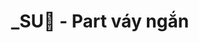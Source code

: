 ---
layout: album
resource: instagram
title: "_SU🎀 - Part váy ngắn"
description: "Instagram album of _SU🎀, part váy ngắn.</br> Username: _sulyu"
active: gallery
album-title: "_SU🎀"
images:
  - image_path: sulyu/váy ngắn/20231223_185505_412384477_1409367226600892_1556114953737945102_n.jpg
  - image_path: sulyu/váy ngắn/20231223_185505_412577457_908583900287116_252508482615425372_n.jpg
  - image_path: sulyu/váy ngắn/20231223_185505_412756550_917921489761194_2371058928543573205_n.jpg
  - image_path: sulyu/váy ngắn/20240313_173906_432788844_2171075949900239_4996701329442599006_n.jpg
  - image_path: sulyu/váy ngắn/20240313_173906_432791430_386460327529771_2582427784932214897_n.jpg
  - image_path: sulyu/váy ngắn/20240313_173906_432794947_894910808983315_1415657604516664921_n.jpg
  - image_path: sulyu/váy ngắn/20240313_173906_432811072_1401806700462852_5304115795019286341_n.jpg
  - image_path: sulyu/váy ngắn/20240313_173906_432816580_359497153727058_3667648975488688100_n.jpg
  - image_path: sulyu/váy ngắn/20240609_195911_447982597_983923789644811_6967110556498266107_n.jpg
  - image_path: sulyu/váy ngắn/20240609_195911_447983079_1543097696286253_6918564748138095957_n.jpg
  - image_path: sulyu/váy ngắn/20240609_195911_448057265_1852373755263626_4319241121960770647_n.jpg
  - image_path: sulyu/váy ngắn/20240630_151456_449463292_836917994602700_1748539157747745755_n.jpg
  - image_path: sulyu/váy ngắn/20240630_151456_449488404_1594013504506528_5171124399535160403_n.jpg
  - image_path: sulyu/váy ngắn/20240630_151456_449538867_1077072257276490_2421751372413679817_n.jpg
  - image_path: sulyu/váy ngắn/20240630_151456_449602643_461651873162947_7304884716597384168_n.jpg
  - image_path: sulyu/váy ngắn/20240630_151456_449637968_788926006372402_771030453418447772_n.jpg
  - image_path: sulyu/váy ngắn/20241130_210828_468732479_555328907128176_5648856470932551281_n.jpg
  - image_path: sulyu/váy ngắn/20241130_210828_468800753_946960430116727_4842928567670819741_n.jpg
  - image_path: sulyu/váy ngắn/20241130_210828_468805587_939747848075014_2987136734630950123_n.jpg
  - image_path: sulyu/váy ngắn/20241130_210828_468813083_1740817193424193_6101795659482385728_n.jpg
  - image_path: sulyu/váy ngắn/20241130_210828_468819378_1816378685863105_4338023012570781605_n.jpg
  - image_path: sulyu/váy ngắn/20241215_115157_470000622_1485219662169654_3104802583616405575_n.jpg
  - image_path: sulyu/váy ngắn/20241215_115157_470013225_462997290238727_2917801379479597231_n.jpg
  - image_path: sulyu/váy ngắn/20241215_115157_470014449_2666716126848043_6267551282555789820_n.jpg
  - image_path: sulyu/váy ngắn/20241215_115157_470021020_1631703091085776_8392003099136319301_n.jpg
  - image_path: sulyu/váy ngắn/20241215_115157_470271458_1740395426503570_6896176409073993028_n.jpg
  - image_path: sulyu/váy ngắn/20241231_181033_472088675_1836518430217974_5800080029266079993_n.jpg
  - image_path: sulyu/váy ngắn/20241231_181033_472248644_589447257365854_877150201755821709_n.jpg
  - image_path: sulyu/váy ngắn/20241231_181033_472249747_501134226423004_8779627736762045214_n.jpg
  - image_path: sulyu/váy ngắn/20250105_125830_472449493_1320642588952401_3260285112476454843_n.jpg
  - image_path: sulyu/váy ngắn/20250105_125830_472819565_1309340910218257_1358367592244243024_n.jpg
  - image_path: sulyu/váy ngắn/20250221_170518_480698028_18380542663138827_2048687723171937356_n.jpg
  - image_path: sulyu/váy ngắn/20250221_170518_481142260_18380542612138827_1052944785890499362_n.jpg
  - image_path: sulyu/váy ngắn/20250221_170518_481148515_18380542645138827_6412322402013884367_n.jpg
  - image_path: sulyu/váy ngắn/20250221_170518_481189479_18380542627138827_8844863213876453043_n.jpg
  - image_path: sulyu/váy ngắn/20250221_170518_481202898_18380542636138827_2147741255129583193_n.jpg
  - image_path: sulyu/váy ngắn/20250221_170518_481473164_18380542660138827_4744799486135535993_n.jpg
  - image_path: sulyu/váy ngắn/20250228_093337_481892434_18381453490138827_1151793322103816995_n.jpg
  - image_path: sulyu/váy ngắn/20250228_093337_482165330_18381453493138827_1771222230713805089_n.jpg
  - image_path: sulyu/váy ngắn/20250228_093337_482262229_18381453466138827_3851691026786423338_n.jpg
  - image_path: sulyu/váy ngắn/snaptik_7426321430976990471_0.jpeg
  - image_path: sulyu/váy ngắn/snaptik_7426321430976990471_1.jpeg
  - image_path: sulyu/váy ngắn/snaptik_7432278977663765778_0.jpeg
  - image_path: sulyu/váy ngắn/snaptik_7432278977663765778_1.jpeg
  - image_path: sulyu/váy ngắn/snaptik_7432278977663765778_2.jpeg
  - image_path: sulyu/váy ngắn/snaptik_7432278977663765778_3.jpeg
  - image_path: sulyu/váy ngắn/snaptik_7434505718239104263_0.jpeg
  - image_path: sulyu/váy ngắn/snaptik_7434505718239104263_1.jpeg
  - image_path: sulyu/váy ngắn/snaptik_7434505718239104263_2.jpeg
  - image_path: sulyu/váy ngắn/snaptik_7434505718239104263_3.jpeg
  - image_path: sulyu/váy ngắn/snaptik_7434505718239104263_4.jpeg
  - image_path: sulyu/váy ngắn/snaptik_7448533562556501266_4.jpeg
  - image_path: sulyu/váy ngắn/snaptik_7453730372946267399_0.jpeg
  - image_path: sulyu/váy ngắn/snaptik_7453730372946267399_1.jpeg
  - image_path: sulyu/váy ngắn/snaptik_7453730372946267399_2.jpeg
  - image_path: sulyu/váy ngắn/snaptik_7465927204170403080_1.jpeg
  - image_path: sulyu/váy ngắn/snaptik_7476389745787030792_3.jpeg
  - image_path: sulyu/váy ngắn/snaptik_7476389745787030792_4.jpeg
  - image_path: sulyu/váy ngắn/snaptik_7481252131622735111_0.jpeg
  - image_path: sulyu/váy ngắn/snaptik_7481252131622735111_1.jpeg
  - image_path: sulyu/váy ngắn/snaptik_7481252131622735111_2.jpeg
  - image_path: sulyu/váy ngắn/snaptik_7481252131622735111_3.jpeg
  - image_path: sulyu/váy ngắn/snaptik_7481933237535739154_0.jpeg
  - image_path: sulyu/váy ngắn/snaptik_7481933237535739154_1.jpeg
  - image_path: sulyu/váy ngắn/snaptik_7481933237535739154_2.jpeg
  - image_path: sulyu/váy ngắn/snaptik_7481933237535739154_3.jpeg
  - image_path: sulyu/váy ngắn/snaptik_7481933237535739154_4.jpeg
  - image_path: sulyu/váy ngắn/snaptik_7481933237535739154_5.jpeg
  - image_path: sulyu/váy ngắn/snaptik_7482736490548677906_0.jpeg
  - image_path: sulyu/váy ngắn/snaptik_7482736490548677906_1.jpeg
  - image_path: sulyu/váy ngắn/snaptik_7482736490548677906_2.jpeg
  - image_path: sulyu/váy ngắn/snaptik_7483884083399937287_0.jpeg
  - image_path: sulyu/váy ngắn/snaptik_7483884083399937287_1.jpeg
  - image_path: sulyu/váy ngắn/snaptik_7483884083399937287_2.jpeg
  - image_path: sulyu/váy ngắn/snaptik_7491315441944513799_0.jpeg
  - image_path: sulyu/váy ngắn/snaptik_7491315441944513799_1.jpeg
  - image_path: sulyu/váy ngắn/snaptik_7491315441944513799_2.jpeg
  - image_path: sulyu/váy ngắn/snaptik_7491315441944513799_3.jpeg
  - image_path: sulyu/váy ngắn/snaptik_7491315441944513799_4.jpeg
---